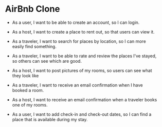 AirBnb Clone
============

* As a user, I want to be able to create an account, so I can login.
* As a host, I want to create a place to rent out, so that users can view it.
* As a traveler, I want to search for places by location, so I can more easily find something.
* As a traveler, I want to be able to rate and review the places I've stayed, so others can see which are good.
* As a host, I want to post pictures of my rooms, so users can see what they look like
* As a traveler, I want to receive an email confirmation when I have booked a room.
* As a host, I want to receive an email confirmation when a traveler books one of my rooms.



* As a user, I want to add check-in and check-out dates, so I can find a place that is available during my stay.
